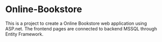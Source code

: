 # Online-Bookstore
This is a project to create a Online Bookstore web application using ASP.net. The frontend pages are connected to backend MSSQL through Entity Framework.
